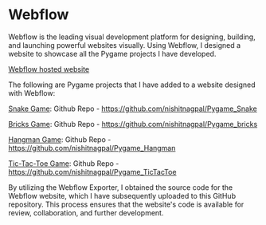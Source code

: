 # Webflow
Webflow is the leading visual development platform for designing, building, and launching powerful websites visually. Using Webflow, I designed a website to showcase all the Pygame projects I have developed.

[Webflow hosted website](https://retro-style-python-games.webflow.io/)

The following are Pygame projects that I have added to a website designed with Webflow:

[Snake Game](https://nishitnagpal.github.io/Pygame_Snake/): 
Github Repo - https://github.com/nishitnagpal/Pygame_Snake

[Bricks Game](https://nishitnagpal.github.io/Pygame_bricks/): 
Github Repo - https://github.com/nishitnagpal/Pygame_bricks

[Hangman Game](https://nishitnagpal.github.io/Pygame_Hangman/): 
Github Repo - https://github.com/nishitnagpal/Pygame_Hangman

[Tic-Tac-Toe Game](https://nishitnagpal.github.io/Pygame_TicTacToe/): 
Github Repo - https://github.com/nishitnagpal/Pygame_TicTacToe

By utilizing the Webflow Exporter, I obtained the source code for the Webflow website, which I have subsequently uploaded to this GitHub repository. This process ensures that the website's code is available for review, collaboration, and further development.
